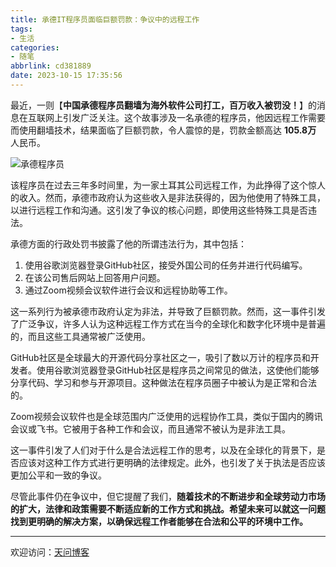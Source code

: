 ```yaml
---
title: 承德IT程序员面临巨额罚款：争议中的远程工作
tags:
- 生活
categories:
- 随笔
abbrlink: cd381889
date: 2023-10-15 17:35:56
---
```


最近，一则【**中国承德程序员翻墙为海外软件公司打工，百万收入被罚没！**】的消息在互联网上引发广泛关注。这个故事涉及一名承德的程序员，他因远程工作需要而使用翻墙技术，结果面临了巨额罚款，令人震惊的是，罚款金额高达 **105.8万** 人民币。

![承德程序员](https://tiven.cn/static/img/news-01-pR45MQfB.jpg)

[//]: # (<!-- more -->)

该程序员在过去三年多时间里，为一家土耳其公司远程工作，为此挣得了这个惊人的收入。然而，承德市政府认为这些收入是非法获得的，因为他使用了特殊工具，以进行远程工作和沟通。这引发了争议的核心问题，即使用这些特殊工具是否违法。

承德方面的行政处罚书披露了他的所谓违法行为，其中包括：

1. 使用谷歌浏览器登录GitHub社区，接受外国公司的任务并进行代码编写。
2. 在该公司售后网站上回答用户问题。
3. 通过Zoom视频会议软件进行会议和远程协助等工作。

这一系列行为被承德市政府认定为非法，并导致了巨额罚款。然而，这一事件引发了广泛争议，许多人认为这种远程工作方式在当今的全球化和数字化环境中是普遍的，而且这些工具通常被广泛使用。

GitHub社区是全球最大的开源代码分享社区之一，吸引了数以万计的程序员和开发者。使用谷歌浏览器登录GitHub社区是程序员之间常见的做法，这使他们能够分享代码、学习和参与开源项目。这种做法在程序员圈子中被认为是正常和合法的。

Zoom视频会议软件也是全球范围内广泛使用的远程协作工具，类似于国内的腾讯会议或飞书。它被用于各种工作和会议，而且通常不被认为是非法工具。

这一事件引发了人们对于什么是合法远程工作的思考，以及在全球化的背景下，是否应该对这种工作方式进行更明确的法律规定。此外，也引发了关于执法是否应该更加公平和一致的争议。

尽管此事件仍在争议中，但它提醒了我们，**随着技术的不断进步和全球劳动力市场的扩大，法律和政策需要不断适应新的工作方式和挑战。希望未来可以就这一问题找到更明确的解决方案，以确保远程工作者能够在合法和公平的环境中工作。**

---

欢迎访问：[天问博客](https://tiven.cn/p/cd381889/ "天问博客-专注于大前端技术")

